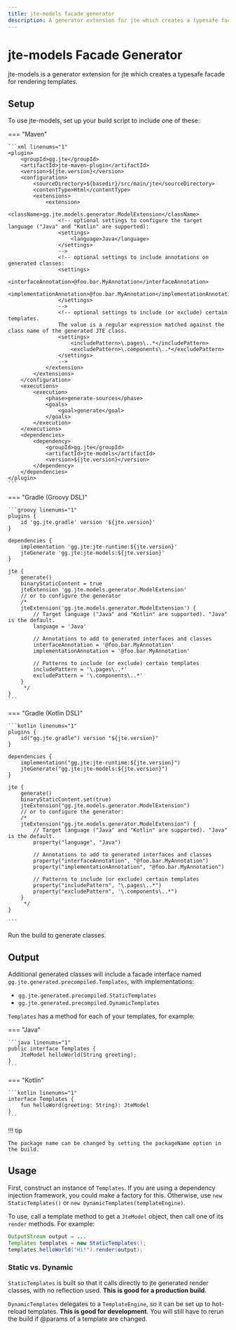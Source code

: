 ```yaml
---
title: jte-models facade generator
description: A generator extension for jte which creates a typesafe facade for rendering templates.
---
```


# jte-models Facade Generator

jte-models is a generator extension for jte which creates a typesafe facade for rendering templates.

## Setup

To use jte-models, set up your build script to include one of these:

=== "Maven"

    ```xml linenums="1"
    <plugin>
        <groupId>gg.jte</groupId>
        <artifactId>jte-maven-plugin</artifactId>
        <version>${jte.version}</version>
        <configuration>
            <sourceDirectory>${basedir}/src/main/jte</sourceDirectory>
            <contentType>Html</contentType>
            <extensions>
                <extension>
                    <className>gg.jte.models.generator.ModelExtension</className>
                    <!-- optional settings to configure the target language ("Java" and "Kotlin" are supported):
                    <settings>
                        <language>Java</language>
                    </settings>
                    -->
                    <!-- optional settings to include annotations on generated classes:
                    <settings>
                        <interfaceAnnotation>@foo.bar.MyAnnotation</interfaceAnnotation>
                        <implementationAnnotation>@foo.bar.MyAnnotation</implementationAnnotation>
                    </settings>
                    -->
                    <!-- optional settings to include (or exclude) certain templates.
                    The value is a regular expression matched against the class name of the generated JTE class.
                    <settings>
                        <includePattern>\.pages\..*</includePattern>
                        <excludePattern>\.components\..*</excludePattern>
                    </settings>
                    -->
                </extension>
            </extensions>
        </configuration>
        <executions>
            <execution>
                <phase>generate-sources</phase>
                <goals>
                    <goal>generate</goal>
                </goals>
            </execution>
        </executions>
        <dependencies>
            <dependency>
                <groupId>gg.jte</groupId>
                <artifactId>jte-models</artifactId>
                <version>${jte.version}</version>
            </dependency>
        </dependencies>
    </plugin>
    ```

=== "Gradle (Groovy DSL)"

    ```groovy linenums="1"
    plugins {
        id 'gg.jte.gradle' version '${jte.version}'
    }
    
    dependencies {
        implementation 'gg.jte:jte-runtime:${jte.version}'
        jteGenerate 'gg.jte:jte-models:${jte.version}'
    }
    
    jte {
        generate()
        binaryStaticContent = true
        jteExtension 'gg.jte.models.generator.ModelExtension'
        // or to configure the generator
        /*
        jteExtension('gg.jte.models.generator.ModelExtension') {
            // Target language ("Java" and "Kotlin" are supported). "Java" is the default.
            language = 'Java'
    
            // Annotations to add to generated interfaces and classes
            interfaceAnnotation = '@foo.bar.MyAnnotation'
            implementationAnnotation = '@foo.bar.MyAnnotation'
    
            // Patterns to include (or exclude) certain templates
            includePattern = '\.pages\..*'
            excludePattern = '\.components\..*'
        }
         */
    }
    ```

=== "Gradle (Kotlin DSL)"

    ```kotlin linenums="1"
    plugins {
        id("gg.jte.gradle") version "${jte.version}"
    }
    
    dependencies {
        implementation("gg.jte:jte-runtime:${jte.version}")
        jteGenerate("gg.jte:jte-models:${jte.version}")
    }
    
    jte {
        generate()
        binaryStaticContent.set(true)
        jteExtension("gg.jte.models.generator.ModelExtension")
        // or to configure the generator:
        /*
        jteExtension("gg.jte.models.generator.ModelExtension") {
            // Target language ("Java" and "Kotlin" are supported). "Java" is the default.
            property("language", "Java")
    
            // Annotations to add to generated interfaces and classes
            property("interfaceAnnotation", "@foo.bar.MyAnnotation")
            property("implementationAnnotation", "@foo.bar.MyAnnotation")
    
            // Patterns to include (or exclude) certain templates
            property("includePattern", "\.pages\..*")
            property("excludePattern", '\.components\..*")
        }
         */
    }
    
    ```

Run the build to generate classes.

## Output
Additional generated classes will include a facade interface named `gg.jte.generated.precompiled.Templates`, with implementations:

- `gg.jte.generated.precompiled.StaticTemplates`
- `gg.jte.generated.precompiled.DynamicTemplates`

`Templates` has a method for each of your templates, for example:

=== "Java"

    ```java linenums="1"
    public interface Templates {
        JteModel helloWorld(String greeting);
    }
    ```

=== "Kotlin"

    ```kotlin linenums="1"
    interface Templates {
        fun helloWord(greeting: String): JteModel
    }
    ```

!!! tip

    The package name can be changed by setting the packageName option in the build.

## Usage

First, construct an instance of `Templates`. If you are using a dependency injection framework, you could make a factory for this. Otherwise, use `new StaticTemplates()` or `new DynamicTemplates(templateEngine)`.

To use, call a template method to get a `JteModel` object, then call one of its `render` methods. For example:

```java
OutputStream output = ...
Templates templates = new StaticTemplates();
templates.helloWorld("Hi!").render(output);
```

### Static vs. Dynamic

`StaticTemplates` is built so that it calls directly to jte generated render classes, with no reflection used. **This is good for a production build**.

`DynamicTemplates` delegates to a `TemplateEngine`, so it can be set up to hot-reload templates. **This is good for development**. You will still have to rerun the build if @params of a template are changed.